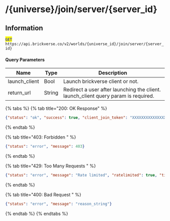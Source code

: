 # /{universe}/join/server/{server\_id}

## Information

<mark style="color:blue;">`GET`</mark> `https://api.brickverse.co/v2/worlds/{universe_id}/join/server/{server_id}`

#### Query Parameters

| Name           | Type   | Description                                                                         |
| -------------- | ------ | ----------------------------------------------------------------------------------- |
| launch\_client | Bool   | Launch brickverse client or not.                                                    |
| return\_url    | String | Redirect a user after launching the client. launch\_client query param is required. |

{% tabs %}
{% tab title="200: OK Response" %}
```json
{"status": "ok", "success": true, "client_join_token": "XXXXXXXXXXXXXXX"}
```
{% endtab %}

{% tab title="403: Forbidden " %}
```json
{"status": "error", "message": 403}
```
{% endtab %}

{% tab title="429: Too Many Requests " %}
```json
{"status": "error", "message": "Rate limited", "ratelimited": true, "time": "seconds_string"}
```
{% endtab %}

{% tab title="400: Bad Request " %}
```json
{"status": "error", "message": "reason_string"}
```
{% endtab %}
{% endtabs %}
